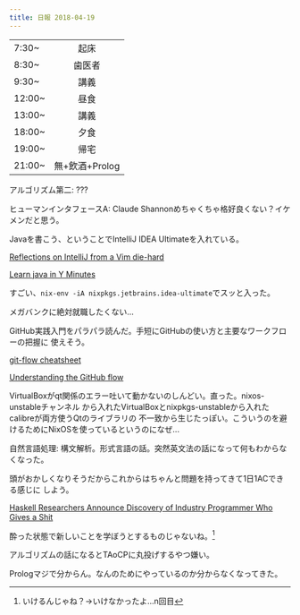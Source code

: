 ```yaml
---
title: 日報 2018-04-19
---
```


|||
|:-|:-:|
|7:30~|起床|
|8:30~|歯医者|
|9:30~|講義|
|12:00~|昼食|
|13:00~|講義|
|18:00~|夕食|
|19:00~|帰宅|
|21:00~|無+飲酒+Prolog|

アルゴリズム第二: ???

ヒューマンインタフェースA:
Claude Shannonめちゃくちゃ格好良くない？イケメンだと思う。

Javaを書こう、ということでIntelliJ IDEA Ultimateを入れている。

[Reflections on IntelliJ from a Vim die-hard](http://blog.librato.com/posts/2016/1/14/reflections-on-intellij-from-a-vim-die-hard)

[Learn java in Y Minutes](http://blog.librato.com/posts/2016/1/14/reflections-on-intellij-from-a-vim-die-hard)

すごい、`nix-env -iA nixpkgs.jetbrains.idea-ultimate`でスッと入った。

<!--
p5:
ENIAC
ミサイルの弾道
167m^2
30トン
ENIAC

p9:
As We May Think
人間の知能の増幅装置
額に装着できるカメラ
ハイパーテキスト

p10:
相互依存
インタラクティブ

p11:
Sketchpad
Ivan Edward Sutherland
Sutherland
ペン型のデバイス
Sketchpad

p13:
コンピュータ
マウス
コラボレ―ティブシステム

p14:
Dynabook Concept
本
ダイナブック
半導体の集積密度は18~24ヶ月で倍増する
ムーアの法則
個人

p15:
Alto
暫定版ダイナブック
誰もが使えるコンピューター
あると
マッキントッシュ
一般化

p17:
Ubiquitous Computing
見えなくなるもの
生活環境
Tab
Pad
Board

p18:
Tangible Bits
MIT Media Lab
触れること
タンジブル

p20:
Link Trainer
計器飛行
Link Trainer

p21:
機械が人間の特性に合わせないといけない

p22:
The Ultimate Display

p23:
ハーフミラー
光学式シースルー
頭の回転
三次元世界

p24:
存在拡張

p25:
CAVE
- 重たい
- 着脱が不便
- 光軸が合わないと性能が出ない
- 複数人での体験ができない
投影型没入ディスプレイ

p27:
パーソナルコンピュータ化
小型化
エンタメ化や体験共有

p31:
皆さんが今情熱的に取り組んでいたり、興味を持っているトピックを何か1つ選び、
その起源を調査し
-->

メガバンクに絶対就職したくない...

GitHub実践入門をパラパラ読んだ。手短にGitHubの使い方と主要なワークフローの把握に
使えそう。

[git-flow cheatsheet](https://danielkummer.github.io/git-flow-cheatsheet/index.html)

[Understanding the GitHub flow](https://guides.github.com/introduction/flow/)

VirtualBoxがqt関係のエラー吐いて動かないのしんどい。直った。nixos-unstableチャンネル
から入れたVirtualBoxとnixpkgs-unstableから入れたcalibreが両方使うQtのライブラリの
不一致から生じたっぽい。こういうのを避けるためにNixOSを使っているというのになぜ...

自然言語処理: 構文解析。形式言語の話。突然英文法の話になって何もわからなくなった。

頭がおかしくなりそうだからこれからはちゃんと問題を持ってきて1日1ACできる感じに
しよう。

[Haskell Researchers Announce Discovery of Industry Programmer Who Gives a Shit](https://steve-yegge.blogspot.jp/2010/12/haskell-researchers-announce-discovery.html)

酔った状態で新しいことを学ぼうとするものじゃないね。[^nth]

[^nth]: いけるんじゃね？→いけなかったよ...n回目

アルゴリズムの話になるとTAoCPに丸投げするやつ嫌い。

Prologマジで分からん。なんのためにやっているのか分からなくなってきた。

